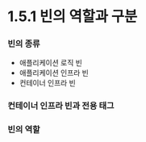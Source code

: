 # 1.5.1 빈의 역할과 구분

### 빈의 종류
- 애플리케이션 로직 빈
- 애플리케이션 인프라 빈
- 컨테이너 인프라 빈

### 컨테이너 인프라 빈과 전용 태그

### 빈의 역할
